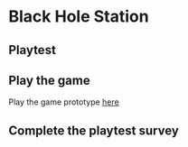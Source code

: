 # Black Hole Station
## Playtest

## Play the game
Play the game prototype [here](prototype/TwineGamePrototype.html)

## Complete the playtest survey
